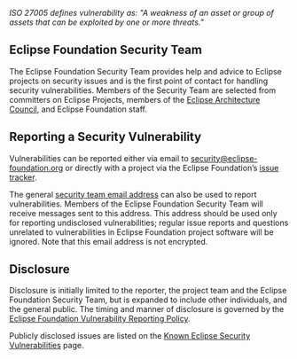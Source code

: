 <!--- https://www.eclipse.org/security/ --->

_ISO 27005 defines vulnerability as:
"A weakness of an asset or group of assets that can be exploited by one or more threats."_

## Eclipse Foundation Security Team

The Eclipse Foundation Security Team provides help and advice to Eclipse projects on security issues and is the first point of contact for handling security vulnerabilities. Members of the Security Team are selected from committers on Eclipse Projects, members of the [Eclipse Architecture Council](https://www.eclipse.org/projects/handbook/#roles-ac), and Eclipse Foundation staff.

## Reporting a Security Vulnerability

Vulnerabilities can be reported either via email to [security@eclipse-foundation.org](mailto:security@eclipse-foundation.org) or directly with a project via the Eclipse Foundation’s [issue tracker](https://gitlab.eclipse.org/security/vulnerability-reports/-/issues/new?issuable_template=new_vulnerability).

The general [security team email address](mailto:security@eclipse-foundation.org) can also be used to report vulnerabilities. Members of the Eclipse Foundation Security Team will receive messages sent to this address. This address should be used only for reporting undisclosed vulnerabilities; regular issue reports and questions unrelated to vulnerabilities in Eclipse Foundation project software will be ignored. Note that this email address is not encrypted.

## Disclosure

Disclosure is initially limited to the reporter, the project team and the Eclipse Foundation Security Team, but is expanded to include other individuals, and the general public. The timing and manner of disclosure is governed by the [Eclipse Foundation Vulnerability Reporting Policy](https://www.eclipse.org/security/policy.php).

Publicly disclosed issues are listed on the [Known Eclipse Security Vulnerabilities](https://www.eclipse.org/security/known.php) page.